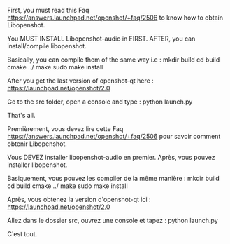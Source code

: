 First, you must read this Faq https://answers.launchpad.net/openshot/+faq/2506 to know how to obtain Libopenshot.

You MUST INSTALL Libopenshot-audio in FIRST. AFTER, you can install/compile libopenshot.

Basically, you can compile them of the same way i.e :
mkdir build
cd build
cmake ../
make
sudo make install

After you get the last version of openshot-qt here :
https://launchpad.net/openshot/2.0

Go to the src folder, open a console and type :
python launch.py

That's all.

Premièrement, vous devez lire cette Faq https://answers.launchpad.net/openshot/+faq/2506  pour savoir comment obtenir Libopenshot.

Vous DEVEZ installer libopenshot-audio en premier. Après, vous pouvez installer libopenshot.

Basiquement, vous pouvez les compiler de la même manière :
mkdir build
cd build
cmake ../
make
sudo make install

Après, vous obtenez la version d'openshot-qt ici :
https://launchpad.net/openshot/2.0

Allez dans le dossier src, ouvrez une console et tapez :
python launch.py

C'est tout.
